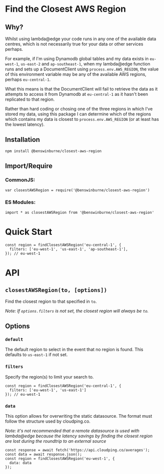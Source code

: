 # Find the Closest AWS Region

## Why?

Whilst using lambda@edge your code runs in any one of the available data
centres, which is not necessarily true for your data or other services perhaps.

For example, if I'm using Dynamodb global tables and my data exists in
`eu-west-1`, `us-east-2` and `ap-southeast-1`, when my lambda@edge function
runs and sets up a DocumentClient using `process.env.AWS_REGION`, the value of
this environment variable may be any of the available AWS regions, perhaps
`eu-central-1`.

What this means is that the DocumentClient will fail to retrieve the data as it
attempts to access it from Dynamodb at `eu-central-1` as it hasn't been
replicated to that region.

Rather than hard coding or chosing one of the three regions in which I've
stored my data, using this package I can determine which of the regions which
contains my data is closest to `process.env.AWS_REGION` (or at least has the
lowest latency).

## Installation

`npm install @benswinburne/closest-aws-region`

## Import/Require
### CommonJS:
`var closestAWSRegion = require('@benswinburne/closest-aws-region')`

### ES Modules:
`import * as closestAWSRegion from '@benswinburne/closest-aws-region'`

# Quick Start

```
const region = findClosestAWSRegion('eu-central-1', {
  filters: ['eu-west-1', 'us-east-1', 'ap-southeast-1'],
}); // eu-west-1
```

# API

## `closestAWSRegion(to, [options])`

Find the closest region to that specified in `to`.

_Note: If `options.filters` is not set, the closest region will always be `to`._

## Options

### `default`

The default region to select in the event that no region is found. This
defaults to `us-east-1` if not set.

### `filters`

Specify the region(s) to limit your search to.

```
const region = findClosestAWSRegion('eu-central-1', {
  filters: ['eu-west-1', 'us-east-1']
}); // eu-west-1
```

### `data`

This option allows for overwriting the static datasource. The format must
follow the structure used by cloudping.co.

_Note: it's not recommended that a remote datasource is used with lambda@edge
because the latency savings by finding the closest region are lost during the
roundtrip to an external source_

```
const response = await fetch('https://api.cloudping.co/averages');
const data = await response.json();
const region = findClosestAWSRegion('eu-west-1', {
  data: data
});
```
